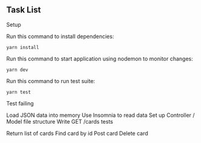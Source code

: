 ## Task List

Setup

Run this command to install dependencies:
```
yarn install 
```
Run this command to start application using nodemon to monitor changes:
```
yarn dev
```
Run this command to run test suite:
```
yarn test
```

Test failing

Load JSON data into memory
Use Insomnia to read data
Set up Controller / Model file structure
Write GET /cards tests

Return list of cards
Find card by id
Post card
Delete card


